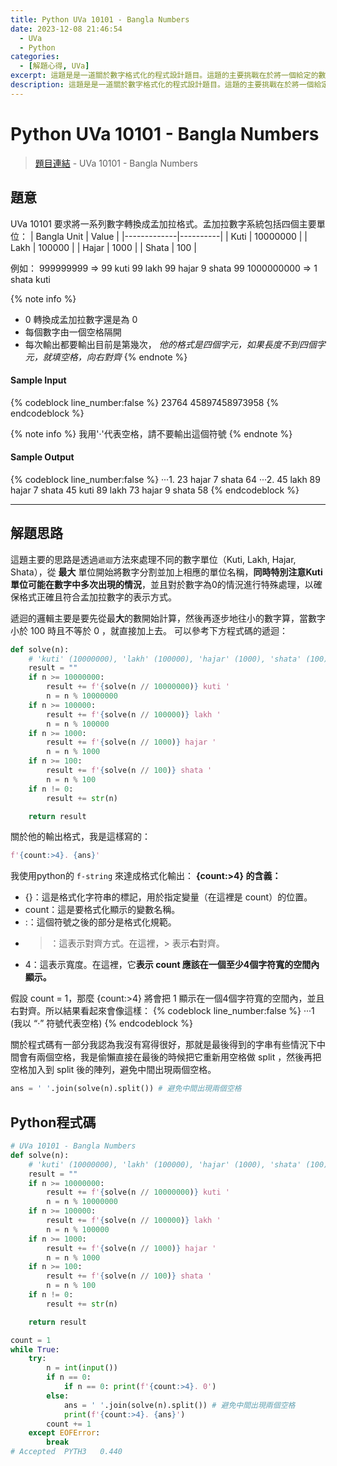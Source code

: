 ```yaml
---
title: Python UVa 10101 - Bangla Numbers
date: 2023-12-08 21:46:54
  - UVa
  - Python
categories:
  - [解題心得, UVa]
excerpt: 這題是是一道關於數字格式化的程式設計題目。這題的主要挑戰在於將一個給定的數字轉換成孟加拉的數字表示方式，這題是一個很好的練習，用於加強對數字格式化和遞迴方法的理解。 - Python UVa 10101 - Bangla Numbers 解題心得
description: 這題是是一道關於數字格式化的程式設計題目。這題的主要挑戰在於將一個給定的數字轉換成孟加拉的數字表示方式，這題是一個很好的練習，用於加強對數字格式化和遞迴方法的理解。 - Python UVa 10101 - Bangla Numbers 解題心得
---
```

# Python UVa 10101 - Bangla Numbers

>[題目連結](https://onlinejudge.org/index.php?option=onlinejudge&Itemid=8&category=13&page=show_problem&problem=1042) - UVa 10101 - Bangla Numbers


## 題意
UVa 10101 要求將一系列數字轉換成孟加拉格式。孟加拉數字系統包括四個主要單位：
| Bangla Unit | Value    |
|-------------|----------|
| Kuti        | 10000000 |
| Lakh        | 100000   |
| Hajar       | 1000     |
| Shata       | 100      |

例如：
999999999 => 99 kuti 99 lakh 99 hajar 9 shata 99
1000000000 => 1 shata kuti

{% note info %}
* 0 轉換成孟加拉數字還是為 0
* 每個數字由一個空格隔開
* 每次輸出都要輸出目前是第幾次， *他的格式是四個字元，如果長度不到四個字元，就填空格，向右對齊*
{% endnote %}

#### Sample Input 
{% codeblock line_number:false %}
23764
45897458973958
{% endcodeblock %}

{% note info %}
我用'·'代表空格，請不要輸出這個符號
{% endnote %}
#### Sample Output 
{% codeblock line_number:false %}
···1. 23 hajar 7 shata 64
···2. 45 lakh 89 hajar 7 shata 45 kuti 89 lakh 73 hajar 9 shata 58
{% endcodeblock %}

---

## 解題思路
這題主要的思路是透過`遞迴`方法來處理不同的數字單位（Kuti, Lakh, Hajar, Shata），從 **最大** 單位開始將數字分割並加上相應的單位名稱，**同時特別注意Kuti單位可能在數字中多次出現的情況**，並且對於數字為0的情況進行特殊處理，以確保格式正確且符合孟加拉數字的表示方式。

遞迴的邏輯主要是要先從最**大**的數開始計算，然後再逐步地往小的數字算，當數字小於 100 時且不等於 0 ，就直接加上去。
可以參考下方程式碼的遞迴：
```python
def solve(n):
    # 'kuti' (10000000), 'lakh' (100000), 'hajar' (1000), 'shata' (100) 
    result = ""
    if n >= 10000000:
        result += f'{solve(n // 10000000)} kuti '
        n = n % 10000000
    if n >= 100000:
        result += f'{solve(n // 100000)} lakh '
        n = n % 100000
    if n >= 1000:
        result += f'{solve(n // 1000)} hajar '
        n = n % 1000
    if n >= 100:
        result += f'{solve(n // 100)} shata '
        n = n % 100
    if n != 0:
        result += str(n)

    return result
```

關於他的輸出格式，我是這樣寫的：
```python
f'{count:>4}. {ans}'
```
我使用python的 `f-string` 來達成格式化輸出：
**{count:>4} 的含義：**
* {}：這是格式化字符串的標記，用於指定變量（在這裡是 count）的位置。
* count：這是要格式化顯示的變數名稱。
* :：這個符號之後的部分是格式化規範。
* >：這表示對齊方式。在這裡，> 表示**右**對齊。
* 4：這表示寬度。在這裡，它**表示 count 應該在一個至少4個字符寬的空間內顯示。**

假設 count = 1，那麼 {count:>4} 將會把 1 顯示在一個4個字符寬的空間內，並且右對齊。所以結果看起來會像這樣：
{% codeblock line_number:false %}
···1 (我以 “·” 符號代表空格)
{% endcodeblock %}

關於程式碼有一部分我認為我沒有寫得很好，那就是最後得到的字串有些情況下中間會有兩個空格，我是偷懶直接在最後的時候把它重新用空格做 split ，然後再把空格加入到 split 後的陣列，避免中間出現兩個空格。
```python
ans = ' '.join(solve(n).split()) # 避免中間出現兩個空格
```

## Python程式碼
```python
# UVa 10101 - Bangla Numbers
def solve(n):
    # 'kuti' (10000000), 'lakh' (100000), 'hajar' (1000), 'shata' (100) 
    result = ""
    if n >= 10000000:
        result += f'{solve(n // 10000000)} kuti '
        n = n % 10000000
    if n >= 100000:
        result += f'{solve(n // 100000)} lakh '
        n = n % 100000
    if n >= 1000:
        result += f'{solve(n // 1000)} hajar '
        n = n % 1000
    if n >= 100:
        result += f'{solve(n // 100)} shata '
        n = n % 100
    if n != 0:
        result += str(n)

    return result

count = 1
while True:
    try:
        n = int(input())
        if n == 0: 
            if n == 0: print(f'{count:>4}. 0')
        else:
            ans = ' '.join(solve(n).split()) # 避免中間出現兩個空格
            print(f'{count:>4}. {ans}')
        count += 1
    except EOFError:
        break
# Accepted	PYTH3	0.440
```